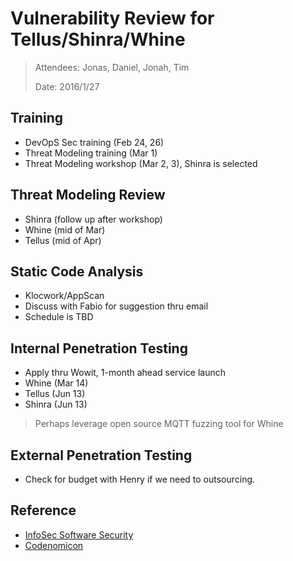 # Vulnerability Review for Tellus/Shinra/Whine

> Attendees: Jonas, Daniel, Jonah, Tim
> 
> Date: 2016/1/27
 

## Training

* DevOpS Sec training (Feb 24, 26)
* Threat Modeling training (Mar 1)
* Threat Modeling workshop (Mar 2, 3), Shinra is selected
  
## Threat Modeling Review

* Shinra (follow up after workshop)
* Whine (mid of Mar)
* Tellus (mid of Apr)

## Static Code Analysis

* Klocwork/AppScan
* Discuss with Fabio for suggestion thru email
* Schedule is TBD

## Internal Penetration Testing

* Apply thru Wowit, 1-month ahead service launch
* Whine (Mar 14)
* Tellus (Jun 13)
* Shinra (Jun 13)

> Perhaps leverage open source MQTT fuzzing tool for Whine

## External Penetration Testing

* Check for budget with Henry if we need to outsourcing.
 
## Reference

* [InfoSec Software Security](http://softwaresecurity.trendmicro.com/)
* [Codenomicon](http://www.codenomicon.com/)